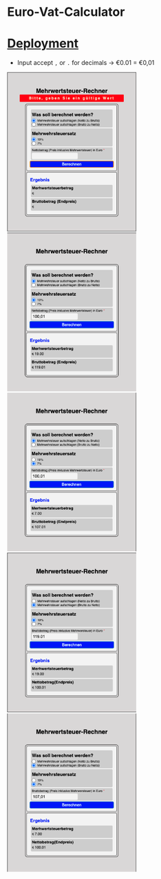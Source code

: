 # Euro-Vat-Calculator

# [Deployment](https://mariariosnavarro.github.io/VAT-calculator-app/)

- Input accept `,` or `.` for decimals -> €0.01 = €0,01

<div>

<img src="./assets/img/readme1.png" width="300px">
<img src="./assets/img/readme2.png" width="300px">
<img src="./assets/img/readme3.png" width="300px">
<img src="./assets/img/readme4.png" width="300px">
<img src="./assets/img/readme5.png" width="300px">

</div>
